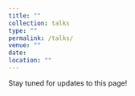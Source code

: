 ```yaml
---
title: ""
collection: talks
type: ""
permalink: /talks/
venue: ""
date: 
location: ""
---
```


Stay tuned for updates to this page!
